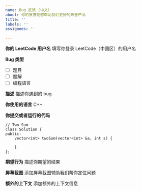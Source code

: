 ```yaml
---
name: Bug 反馈 (中文）
about: 你的反馈能够帮助我们更好的改善产品
title: ''
labels: ''
assignees: ''

---
```


**你的 LeetCode 用户名**
填写你登录 LeetCode（中国区）的用户名

**Bug 类型**
- [ ] 题目
- [ ] 题解
- [ ] 编程语言

**描述**
描述你遇到的 bug

**你使用的语言**
C++

**你提交或者运行的代码**
```
// Two Sum
class Solution {
public:
    vector<int> twoSum(vector<int> &a, int s) {
        
    }
};
```

**期望行为**
描述你期望的结果

**屏幕截图**
添加屏幕截图辅助我们帮你定位问题

**额外的上下文**
添加额外的上下文信息
